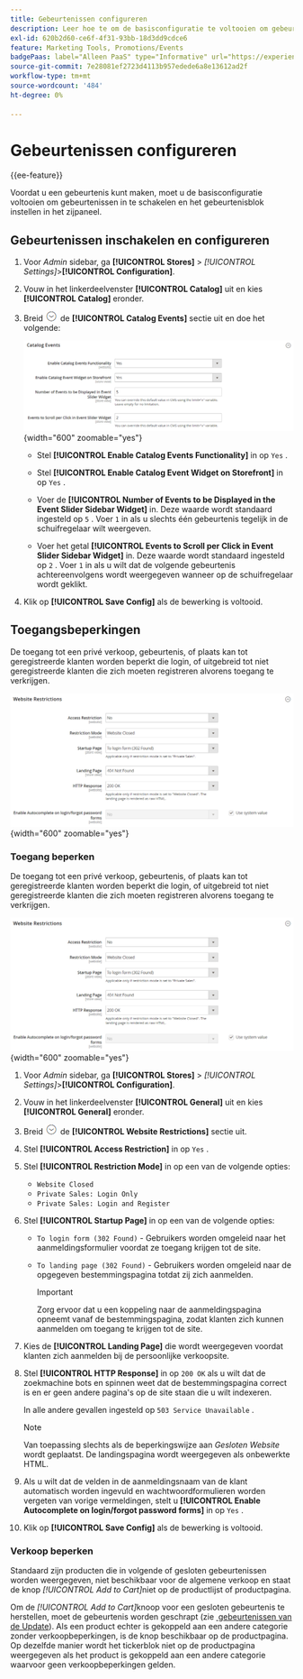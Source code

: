 ```yaml
---
title: Gebeurtenissen configureren
description: Leer hoe te om de basisconfiguratie te voltooien om gebeurtenissen toe te laten en opstelling het gebeurtenisblok in de storefront sidebar.
exl-id: 620b2d60-ce6f-4f31-93bb-18d3dd9cdce6
feature: Marketing Tools, Promotions/Events
badgePaas: label="Alleen PaaS" type="Informative" url="https://experienceleague.adobe.com/nl/docs/commerce/user-guides/product-solutions" tooltip="Is alleen van toepassing op Adobe Commerce op Cloud-projecten (door Adobe beheerde PaaS-infrastructuur) en op projecten in het veld."
source-git-commit: 7e28081ef2723d4113b957edede6a8e13612ad2f
workflow-type: tm+mt
source-wordcount: '484'
ht-degree: 0%

---
```


# Gebeurtenissen configureren

{{ee-feature}}

Voordat u een gebeurtenis kunt maken, moet u de basisconfiguratie voltooien om gebeurtenissen in te schakelen en het gebeurtenisblok instellen in het zijpaneel.

## Gebeurtenissen inschakelen en configureren

1. Voor _Admin_ sidebar, ga **[!UICONTROL Stores]** > _[!UICONTROL Settings]_>**[!UICONTROL Configuration]**.

1. Vouw in het linkerdeelvenster **[!UICONTROL Catalog]** uit en kies **[!UICONTROL Catalog]** eronder.

1. Breid ![&#x200B; selecteur van de Uitbreiding &#x200B;](../assets/icon-display-expand.png) de **[!UICONTROL Catalog Events]** sectie uit en doe het volgende:

   ![&#x200B; configuratie van de Catalogus - catalogusgebeurtenissen &#x200B;](../configuration-reference/catalog/assets/catalog-events.png){width="600" zoomable="yes"}

   - Stel **[!UICONTROL Enable Catalog Events Functionality]** in op `Yes` .

   - Stel **[!UICONTROL Enable Catalog Event Widget on Storefront]** in op `Yes` .

   - Voer de **[!UICONTROL Number of Events to be Displayed in the Event Slider Sidebar Widget]** in. Deze waarde wordt standaard ingesteld op `5` . Voer `1` in als u slechts één gebeurtenis tegelijk in de schuifregelaar wilt weergeven.

   - Voer het getal **[!UICONTROL Events to Scroll per Click in Event Slider Sidebar Widget]** in. Deze waarde wordt standaard ingesteld op `2` . Voer `1` in als u wilt dat de volgende gebeurtenis achtereenvolgens wordt weergegeven wanneer op de schuifregelaar wordt geklikt.

1. Klik op **[!UICONTROL Save Config]** als de bewerking is voltooid.

## Toegangsbeperkingen

De toegang tot een privé verkoop, gebeurtenis, of plaats kan tot geregistreerde klanten worden beperkt die login, of uitgebreid tot niet geregistreerde klanten die zich moeten registreren alvorens toegang te verkrijgen.

![&#x200B; Algemene configuratie - websitebeperkingen &#x200B;](../configuration-reference/general/assets/general-website-restrictions.png){width="600" zoomable="yes"}

### Toegang beperken

De toegang tot een privé verkoop, gebeurtenis, of plaats kan tot geregistreerde klanten worden beperkt die login, of uitgebreid tot niet geregistreerde klanten die zich moeten registreren alvorens toegang te verkrijgen.

![&#x200B; Algemene configuratie - websitebeperkingen &#x200B;](../configuration-reference/general/assets/general-website-restrictions.png){width="600" zoomable="yes"}

1. Voor _Admin_ sidebar, ga **[!UICONTROL Stores]** > _[!UICONTROL Settings]_>**[!UICONTROL Configuration]**.

1. Vouw in het linkerdeelvenster **[!UICONTROL General]** uit en kies **[!UICONTROL General]** eronder.

1. Breid ![&#x200B; selecteur van de Uitbreiding &#x200B;](../assets/icon-display-expand.png) de **[!UICONTROL Website Restrictions]** sectie uit.

1. Stel **[!UICONTROL Access Restriction]** in op `Yes` .

1. Stel **[!UICONTROL Restriction Mode]** in op een van de volgende opties:

   - `Website Closed`
   - `Private Sales: Login Only`
   - `Private Sales: Login and Register`

1. Stel **[!UICONTROL Startup Page]** in op een van de volgende opties:

   - `To login form (302 Found)` - Gebruikers worden omgeleid naar het aanmeldingsformulier voordat ze toegang krijgen tot de site.

   - `To landing page (302 Found)` - Gebruikers worden omgeleid naar de opgegeven bestemmingspagina totdat zij zich aanmelden.

     >[!IMPORTANT]
     >
     >Zorg ervoor dat u een koppeling naar de aanmeldingspagina opneemt vanaf de bestemmingspagina, zodat klanten zich kunnen aanmelden om toegang te krijgen tot de site.

1. Kies de **[!UICONTROL Landing Page]** die wordt weergegeven voordat klanten zich aanmelden bij de persoonlijke verkoopsite.

1. Stel **[!UICONTROL HTTP Response]** in op `200 OK` als u wilt dat de zoekmachine bots en spinnen weet dat de bestemmingspagina correct is en er geen andere pagina&#39;s op de site staan die u wilt indexeren.

   In alle andere gevallen ingesteld op `503 Service Unavailable` .

   >[!NOTE]
   >
   >Van toepassing slechts als de beperkingswijze aan _Gesloten Website_ wordt geplaatst. De landingspagina wordt weergegeven als onbewerkte HTML.

1. Als u wilt dat de velden in de aanmeldingsnaam van de klant automatisch worden ingevuld en wachtwoordformulieren worden vergeten van vorige vermeldingen, stelt u **[!UICONTROL Enable Autocomplete on login/forgot password forms]** in op `Yes` .

1. Klik op **[!UICONTROL Save Config]** als de bewerking is voltooid.

### Verkoop beperken

Standaard zijn producten die in volgende of gesloten gebeurtenissen worden weergegeven, niet beschikbaar voor de algemene verkoop en staat de knop _[!UICONTROL Add to Cart]_&#x200B;niet op de productlijst of productpagina.

Om de _[!UICONTROL Add to Cart]_&#x200B;knoop voor een gesloten gebeurtenis te herstellen, moet de gebeurtenis worden geschrapt (zie [&#x200B; gebeurtenissen van de Update &#x200B;](event-create.md#update-events)). Als een product echter is gekoppeld aan een andere categorie zonder verkoopbeperkingen, is de knop beschikbaar op de productpagina. Op dezelfde manier wordt het tickerblok niet op de productpagina weergegeven als het product is gekoppeld aan een andere categorie waarvoor geen verkoopbeperkingen gelden.
